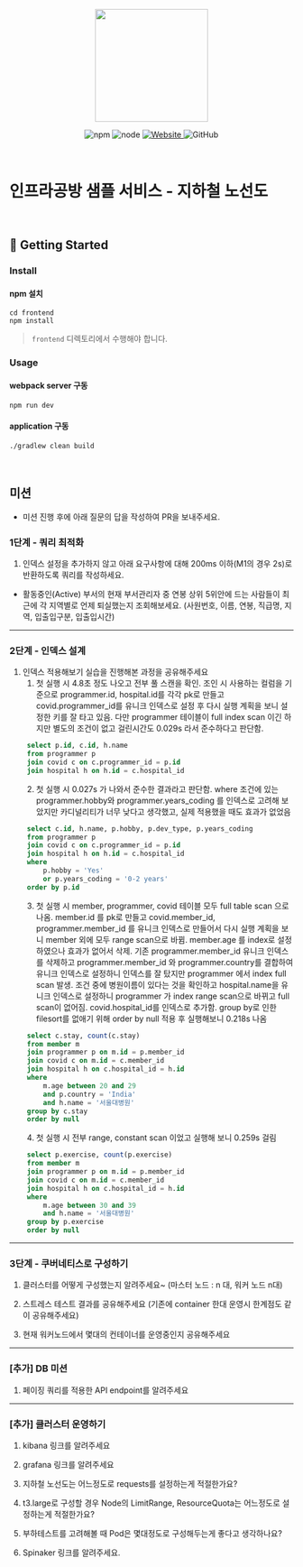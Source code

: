 <p align="center">
    <img width="200px;" src="https://raw.githubusercontent.com/woowacourse/atdd-subway-admin-frontend/master/images/main_logo.png"/>
</p>
<p align="center">
  <img alt="npm" src="https://img.shields.io/badge/npm-%3E%3D%205.5.0-blue">
  <img alt="node" src="https://img.shields.io/badge/node-%3E%3D%209.3.0-blue">
  <a href="https://edu.nextstep.camp/c/R89PYi5H" alt="nextstep atdd">
    <img alt="Website" src="https://img.shields.io/website?url=https%3A%2F%2Fedu.nextstep.camp%2Fc%2FR89PYi5H">
  </a>
  <img alt="GitHub" src="https://img.shields.io/github/license/next-step/atdd-subway-service">
</p>

<br>

# 인프라공방 샘플 서비스 - 지하철 노선도

<br>

## 🚀 Getting Started

### Install
#### npm 설치
```
cd frontend
npm install
```
> `frontend` 디렉토리에서 수행해야 합니다.

### Usage
#### webpack server 구동
```
npm run dev
```
#### application 구동
```
./gradlew clean build
```
<br>

## 미션

* 미션 진행 후에 아래 질문의 답을 작성하여 PR을 보내주세요.

### 1단계 - 쿼리 최적화

1. 인덱스 설정을 추가하지 않고 아래 요구사항에 대해 200ms 이하(M1의 경우 2s)로 반환하도록 쿼리를 작성하세요.

- 활동중인(Active) 부서의 현재 부서관리자 중 연봉 상위 5위안에 드는 사람들이 최근에 각 지역별로 언제 퇴실했는지 조회해보세요. (사원번호, 이름, 연봉, 직급명, 지역, 입출입구분, 입출입시간)

---

### 2단계 - 인덱스 설계

1. 인덱스 적용해보기 실습을 진행해본 과정을 공유해주세요
   1. 첫 실행 시 4.8초 정도 나오고 전부 풀 스캔을 확인.
   조인 시 사용하는 컬럼을 기준으로 programmer.id, hospital.id를 각각 pk로 만들고 covid.programmer_id를 유니크 인덱스로 설정 후 다시 실행 계획을 보니 설정한 키를 잘 타고 있음.
   다만 programmer 테이블이 full index scan 이긴 하지만 별도의 조건이 없고 걸린시간도 0.029s 라서 준수하다고 판단함.
   ```sql
    select p.id, c.id, h.name
    from programmer p
    join covid c on c.programmer_id = p.id
    join hospital h on h.id = c.hospital_id
   ```
   2. 첫 실행 시 0.027s 가 나와서 준수한 결과라고 판단함. where 조건에 있는 programmer.hobby와 programmer.years_coding 를 인덱스로 고려해 보았지만
   카디널리티가 너무 낮다고 생각했고, 실제 적용했을 때도 효과가 없었음
   ```sql
    select c.id, h.name, p.hobby, p.dev_type, p.years_coding
    from programmer p
    join covid c on c.programmer_id = p.id
    join hospital h on h.id = c.hospital_id
    where
        p.hobby = 'Yes'
        or p.years_coding = '0-2 years'
    order by p.id
   ```
   3. 첫 실행 시 member, programmer, covid 테이블 모두 full table scan 으로 나옴.
   member.id 를 pk로 만들고 covid.member_id, programmer.member_id 를 유니크 인덱스로 만들어서 다시 실행 계획을 보니 member 외에 모두 range scan으로 바뀜.
   member.age 를 index로 설정하였으나 효과가 없어서 삭제.
   기존 programmer.member_id 유니크 인덱스를 삭제하고 programmer.member_id 와 programmer.country를 결합하여 유니크 인덱스로 설정하니 인덱스를 잘 탔지만 programmer 에서 index full scan 발생.
   조건 중에 병원이름이 있다는 것을 확인하고 hospital.name을 유니크 인덱스로 설정하니 programmer 가 index range scan으로 바뀌고 full scan이 없어짐.
   covid.hospital_id를 인덱스로 추가함.
   group by로 인한 filesort를 없애기 위해 order by null 적용 후 실행해보니 0.218s 나옴
   ```sql
    select c.stay, count(c.stay)
    from member m
    join programmer p on m.id = p.member_id
    join covid c on m.id = c.member_id
    join hospital h on c.hospital_id = h.id
    where
        m.age between 20 and 29
        and p.country = 'India'
        and h.name = '서울대병원'
    group by c.stay
    order by null
   ```
   4. 첫 실행 시 전부 range, constant scan 이었고 실행해 보니 0.259s 걸림
   ```sql
    select p.exercise, count(p.exercise)
    from member m
    join programmer p on m.id = p.member_id
    join covid c on m.id = c.member_id
    join hospital h on c.hospital_id = h.id
    where
        m.age between 30 and 39
        and h.name = '서울대병원'
    group by p.exercise
    order by null
   ```
---



### 3단계 - 쿠버네티스로 구성하기
1. 클러스터를 어떻게 구성했는지 알려주세요~ (마스터 노드 : n 대, 워커 노드 n대)

2. 스트레스 테스트 결과를 공유해주세요 (기존에 container 한대 운영시 한계점도 같이 공유해주세요)

3. 현재 워커노드에서 몇대의 컨테이너를 운영중인지 공유해주세요

---

### [추가] DB 미션

1. 페이징 쿼리를 적용한 API endpoint를 알려주세요

---


### [추가] 클러스터 운영하기
1. kibana 링크를 알려주세요

2. grafana 링크를 알려주세요

3. 지하철 노선도는 어느정도로 requests를 설정하는게 적절한가요?

4. t3.large로 구성할 경우 Node의 LimitRange, ResourceQuota는 어느정도로 설정하는게 적절한가요?

5. 부하테스트를 고려해볼 때 Pod은 몇대정도로 구성해두는게 좋다고 생각하나요?

6. Spinaker 링크를 알려주세요.
